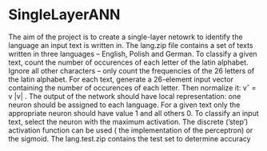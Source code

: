 # SingleLayerANN
The aim of the project is to create a single-layer netowrk to identify the language an input text is written in. The lang.zip file contains a set of texts written in three languages – English, Polish and German. To classify a given text, count the number of occurences of each letter of the latin alphabet. Ignore all other characters – only count the frequencies of the 26 letters of the latin alphabet. For each text, generate a 26-element input vector containing the number of occurences of each letter. Then normalize it: vˆ = v |v| . The output of the network should have local representation: one neuron should be assigned to each language. For a given text only the appropriate neuron should have value 1 and all others 0. To classify an input text, select the neuron with the maximum activation. The discrete (’step’) activation function can be used ( the implementation of the perceptron) or the sigmoid. The lang.test.zip contains the test set to determine accuracy
